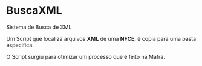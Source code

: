 # BuscaXML
Sistema de Busca de XML

Um Script que localiza arquivos **XML** de uma __NFCE__, é copia para uma pasta especifica.

O Script surgiu para otimizar um processo que é feito na Mafra.

